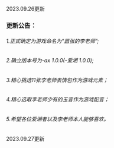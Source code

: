 2023.09.26更新
### 更新公告：
###### 1.正式确定为游戏命名为“嚣张的李老师”;
###### 2.确立版本号为-ax 1.0.0(-爱湘 1.0.0);
###### 3.精心挑选11张李老师表情包作为游戏元素；
###### 4.精心选取李老师少有的玉音作为游戏配音；
###### 5.希望各位爱湘者以及李老师本人能够喜欢。

2023.09.27更新
